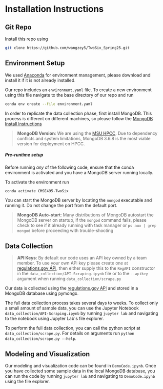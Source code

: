 # Installation Instructions

## Git Repo

Install this repo using
```bash
git clone https://github.com/wangzey5/TwoSix_Spring25.git
```

## Environment Setup

We used [Anaconda](https://www.anaconda.com/) for environment management, please download and install it if it is not already installed.

Our repo includes an `environment.yaml` file. To create a new environment using this file navigate to the base directory of our repo and run
```bash
conda env create --file environment.yaml
```

In order to replicate the data collection phase, first install MongoDB. This process is different on different machines, so please follow the [MongoDB Install Instructions](https://www.mongodb.com/docs/manual/installation/)

> **MongoDB Version**: We are using the [MSU HPCC](https://docs.icer.msu.edu/). Due to dependency conflicts and system limitations, MongoDB 3.6.8 is the most viable version for deployment on HPCC.

##### Pre-runtime setup

Before running *any* of the following code, ensure that the conda environment is activated and you have a MongoDB server running locally.

To activate the environment run
```bash
conda activate CMSE495-TwoSix
```

You can start the MongoDB server by locating the `mongod` executable and running it. Do not change the port from the default port. 

> **MongoDB Auto-start**: Many distributions of MongoDB autostart the MongoDB server on startup, if the `mongod` command fails, please check to see if it already running with task manager or `ps aux | grep mongod` before proceeding with trouble-shooting

## Data Collection

> **API Keys**: By default our code uses an API key owned by a team member. To use your own API key please create one at [regulations.gov API](https://open.gsa.gov/api/regulationsgov/), then either supply this to the `RegAPI` constructor in the `data_collection/API-Scraping.ipynb` file or to the `--apikey` argument when running `data_collection/scrape.py`

Our data is collected using the [regulations.gov API](https://open.gsa.gov/api/regulationsgov/) and stored in a MongoDB database using pymongo. 

The full data collection process takes several days to weeks. To collect only a small amount of sample data, you can use the Jupyter Notebook `data_collection/API-Scraping.ipynb` by running `jupyter lab` and navigating to the notebook using Jupyter Lab's file explorer.

To perform the full data collection, you can call the python script at `data_collection/scrape.py`. For details on arguments run `python data_collection/scrape.py --help`. 

## Modeling and Visualization

Our modeling and visualization code can be found in `DemoCode.ipynb`. Once you have collected some sample data in the local MongoDB database, you can run the code by running `jupyter lab` and navigating to `DemoCode.ipynb` using the file explorer.
